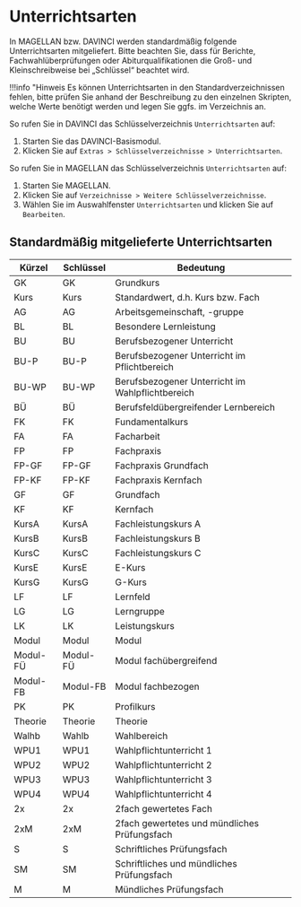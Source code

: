 # Unterrichtsarten

In MAGELLAN bzw. DAVINCI werden standardmäßig folgende Unterrichtsarten mitgeliefert. Bitte beachten Sie, dass für Berichte, Fachwahlüberprüfungen oder Abiturqualifikationen die Groß- und Kleinschreibweise bei „Schlüssel“ beachtet wird.

!!!info "Hinweis
    Es können Unterrichtsarten in den Standardverzeichnissen fehlen, bitte prüfen Sie anhand der Beschreibung zu den einzelnen Skripten, welche Werte benötigt werden und legen Sie ggfs. im Verzeichnis an.

So rufen Sie in DAVINCI das Schlüsselverzeichnis `Unterrichtsarten` auf:

1. Starten Sie das DAVINCI-Basismodul.
2. Klicken Sie auf `Extras > Schlüsselverzeichnisse > Unterrichtsarten`.

So rufen Sie in MAGELLAN das Schlüsselverzeichnis `Unterrichtsarten` auf:

1. Starten Sie MAGELLAN.
2. Klicken Sie auf `Verzeichnisse > Weitere Schlüsselverzeichnisse`.
3. Wählen Sie im Auswahlfenster `Unterrichtsarten` und klicken Sie auf `Bearbeiten`.

## Standardmäßig mitgelieferte Unterrichtsarten

| Kürzel   | Schlüssel | Bedeutung                                        |
| -------- | --------- | ------------------------------------------------ |
| GK       | GK        | Grundkurs                                        |
| Kurs     | Kurs      | Standardwert, d.h. Kurs bzw. Fach                |
| AG       | AG        | Arbeitsgemeinschaft, -gruppe                     |
| BL       | BL        | Besondere Lernleistung                           |
| BU       | BU        | Berufsbezogener Unterricht                       |
| BU-P     | BU-P      | Berufsbezogener Unterricht im Pflichtbereich     |
| BU-WP    | BU-WP     | Berufsbezogener Unterricht im Wahlpflichtbereich |
| BÜ       | BÜ        | Berufsfeldübergreifender Lernbereich             |
| FK       | FK        | Fundamentalkurs                                  |
| FA       | FA        | Facharbeit                                       |
| FP       | FP        | Fachpraxis                                       |
| FP-GF    | FP-GF     | Fachpraxis Grundfach                             |
| FP-KF    | FP-KF     | Fachpraxis Kernfach                              |
| GF       | GF        | Grundfach                                        |
| KF       | KF        | Kernfach                                         |
| KursA    | KursA     | Fachleistungskurs A                              |
| KursB    | KursB     | Fachleistungskurs B                              |
| KursC    | KursC     | Fachleistungskurs C                              |
| KursE    | KursE     | E-Kurs                                           |
| KursG    | KursG     | G-Kurs                                           |
| LF       | LF        | Lernfeld                                         |
| LG       | LG        | Lerngruppe                                       |
| LK       | LK        | Leistungskurs                                    |
| Modul    | Modul     | Modul                                            |
| Modul-FÜ | Modul-FÜ  | Modul fachübergreifend                           |
| Modul-FB | Modul-FB  | Modul fachbezogen                                |
| PK       | PK        | Profilkurs                                       |
| Theorie  | Theorie   | Theorie                                          |
| Walhb    | Wahlb     | Wahlbereich                                      |
| WPU1     | WPU1      | Wahlpflichtunterricht 1                          |
| WPU2     | WPU2      | Wahlpflichtunterricht 2                          |
| WPU3     | WPU3      | Wahlpflichtunterricht 3                          |
| WPU4     | WPU4      | Wahlpflichtunterricht 4                          |
| 2x       | 2x        | 2fach gewertetes Fach                            |
| 2xM      | 2xM       | 2fach gewertetes und mündliches Prüfungsfach     |
| S        | S         | Schriftliches Prüfungsfach                       |
| SM       | SM        | Schriftliches und mündliches Prüfungsfach        |
| M        | M         | Mündliches Prüfungsfach                          |
